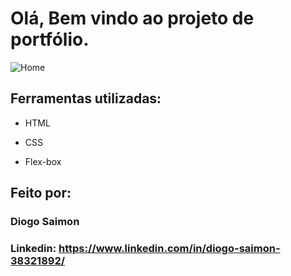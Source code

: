 # Olá, Bem vindo ao projeto de portfólio.

![Home](https://github.com/DiogoSaimon/meu-portifolio/assets/86212446/389091f3-0670-4cde-8f98-abbb3f5439fc)

## Ferramentas utilizadas:

* HTML

* CSS

* Flex-box

## Feito por:

### Diogo Saimon

### Linkedin: https://www.linkedin.com/in/diogo-saimon-38321892/





